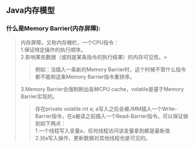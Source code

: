 ## Java内存模型

### 什么是Memory Barrier(内存屏障):

>内存屏障，又称内存栅栏，一个CPU指令：<br/>
>1.保证特定操作的执行顺序。<br/> 
>2.影响某些数据（或则是某条指令的执行结果）的内存可见性。\>
>>例如：当插入一条新的Memory Barrier时，这个时候不管什么指令都不能和这条Memory Barrier指令重排序。<br/>
>
>3.Memory Barrier会强制刷出各种CPU cache，volatile是基于Memory Barrier实现的。
>>存在private volatile int a; a写入之后会被JMM插入一个Write-Barrier指令，在a被读之前插入一个Read-Barrier指令。可以保证做到如下两点：</br>
>>1.一个线程写入变量a，任何线程访问该变量拿到都是最新值<br/>
>>2.对a写入操作，更新数据对其他线程也是可见的。


